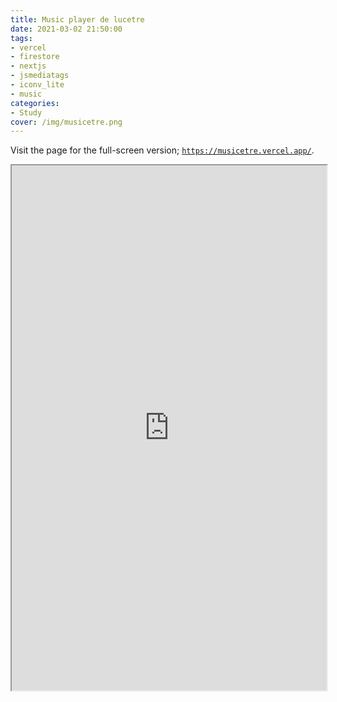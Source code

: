 ```yaml
---
title: Music player de lucetre
date: 2021-03-02 21:50:00
tags:
- vercel
- firestore
- nextjs
- jsmediatags
- iconv_lite
- music
categories:
- Study
cover: /img/musicetre.png
---
```


Visit the page for the full-screen version; [`https://musicetre.vercel.app/`](https://musicetre.vercel.app/).

<iframe width="100%" height="840px" src="https://musicetre.vercel.app/"></iframe>
